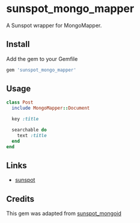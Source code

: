 # sunspot_mongo_mapper

A Sunspot wrapper for MongoMapper.

## Install

Add the gem to your Gemfile

```ruby
gem 'sunspot_mongo_mapper'
```

## Usage

```ruby
class Post
  include MongoMapper::Document

  key :title

  searchable do
    text :title
  end
end
```

## Links

* [sunspot](http://github.com/sunspot/sunspot)

## Credits

This gem  was adapted from [sunspot_mongoid](https://github.com/jugyo/sunspot_mongoid)
